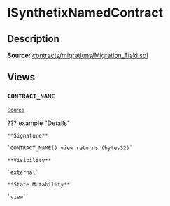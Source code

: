 # ISynthetixNamedContract

## Description

**Source:** [contracts/migrations/Migration_Tiaki.sol](https://github.com/Synthetixio/synthetix/tree/v2.80.1-alpha/contracts/migrations/Migration_Tiaki.sol)

## Views

### `CONTRACT_NAME`

<sub>[Source](https://github.com/Synthetixio/synthetix/tree/v2.80.1-alpha/contracts/migrations/Migration_Tiaki.sol#L9)</sub>

??? example "Details"

    **Signature**

    `CONTRACT_NAME() view returns (bytes32)`

    **Visibility**

    `external`

    **State Mutability**

    `view`
